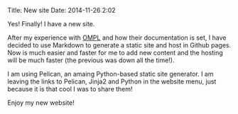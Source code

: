 Title: New site
Date: 2014-11-26 2:02

Yes! Finally! I have a new site.

After my experience with [OMPL](http://ompl.kavrakilab.org/) and how their documentation is set, I have decided to use Markdown to generate a static site and host in Github pages. Now is much easier and faster for me to add new content and the hosting will be much faster (the previous was down all the time!).

I am using Pelican, an amaing Python-based static site generator. I am leaving the links to Pelican, Jinja2 and Python in the website menu, just because it is that cool I was to share them!

Enjoy my new website!